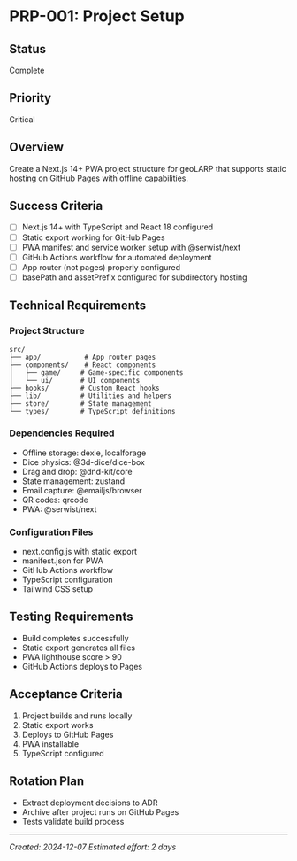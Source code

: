 # PRP-001: Project Setup

## Status

Complete

## Priority

Critical

## Overview

Create a Next.js 14+ PWA project structure for geoLARP that supports static hosting on GitHub Pages with offline capabilities.

## Success Criteria

- [ ] Next.js 14+ with TypeScript and React 18 configured
- [ ] Static export working for GitHub Pages
- [ ] PWA manifest and service worker setup with @serwist/next
- [ ] GitHub Actions workflow for automated deployment
- [ ] App router (not pages) properly configured
- [ ] basePath and assetPrefix configured for subdirectory hosting

## Technical Requirements

### Project Structure

```
src/
├── app/           # App router pages
├── components/    # React components
│   ├── game/     # Game-specific components
│   └── ui/       # UI components
├── hooks/        # Custom React hooks
├── lib/          # Utilities and helpers
├── store/        # State management
└── types/        # TypeScript definitions
```

### Dependencies Required

- Offline storage: dexie, localforage
- Dice physics: @3d-dice/dice-box
- Drag and drop: @dnd-kit/core
- State management: zustand
- Email capture: @emailjs/browser
- QR codes: qrcode
- PWA: @serwist/next

### Configuration Files

- next.config.js with static export
- manifest.json for PWA
- GitHub Actions workflow
- TypeScript configuration
- Tailwind CSS setup

## Testing Requirements

- Build completes successfully
- Static export generates all files
- PWA lighthouse score > 90
- GitHub Actions deploys to Pages

## Acceptance Criteria

1. Project builds and runs locally
2. Static export works
3. Deploys to GitHub Pages
4. PWA installable
5. TypeScript configured

## Rotation Plan

- Extract deployment decisions to ADR
- Archive after project runs on GitHub Pages
- Tests validate build process

---

_Created: 2024-12-07_
_Estimated effort: 2 days_
